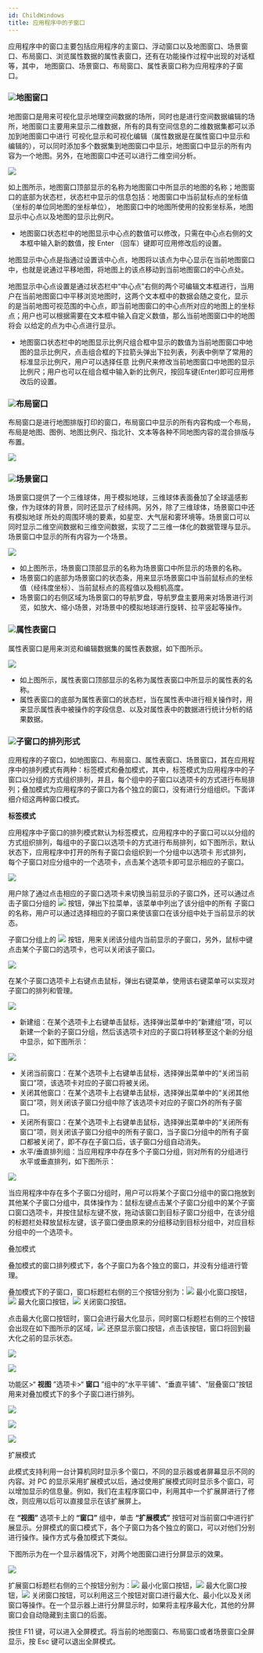```yaml
---
id: ChildWindows
title: 应用程序中的子窗口
---
```

应用程序中的窗口主要包括应用程序的主窗口、浮动窗口以及地图窗口、场景窗口、布局窗口、浏览属性数据的属性表窗口，还有在功能操作过程中出现的对话框等，其中，
地图窗口、场景窗口、布局窗口、属性表窗口称为应用程序的子窗口。

### ![](img/read.gif)地图窗口

地图窗口是用来可视化显示地理空间数据的场所，同时也是进行空间数据编辑的场所，地图窗口主要用来显示二维数据，所有的具有空间信息的二维数据集都可以添加到地图窗口中进行
可视化显示和可视化编辑（属性数据是在属性窗口中显示和编辑的），可以同时添加多个数据集到地图窗口中显示，地图窗口中显示的所有内容为一个地图。另外，在地图窗口中还可以进行二维空间分析。

![](img/MapWin.png)  

  
如上图所示，地图窗口顶部显示的名称为地图窗口中所显示的地图的名称；地图窗口的底部为状态栏，状态栏中显示的信息包括：地图窗口中当前鼠标点的坐标值（坐标的单位同地图的坐标单位），
地图窗口中的地图所使用的投影坐标系，地图显示中心点以及地图的显示比例尺。

  * 地图窗口状态栏中的地图显示中心点的数值可以修改，只需在中心点右侧的文本框中输入新的数值，按 Enter （回车）键即可应用修改后的设置。

地图显示中心点是指通过设置该中心点，地图将以该点为中心显示在当前地图窗口中，也就是说通过平移地图，将地图上的该点移动到当前地图窗口的中心点处。

地图显示中心点设置是通过状态栏中“中心点”右侧的两个可编辑文本框进行，当用户在当前地图窗口中平移浏览地图时，这两个文本框中的数据会随之变化，显示
的是当前地图可视范围的中心点，即当前地图窗口的中心点所对应的地图上的坐标点；用户也可以根据需要在文本框中输入自定义数值，那么当前地图窗口中的地图将会
以给定的点为中心点进行显示。

  * 地图窗口状态栏中的地图显示比例尺组合框中显示的数值为当前地图窗口中地图的显示比例尺，点击组合框的下拉箭头弹出下拉列表，列表中例举了常用的标准显示比例尺，用户可以选择任意 比例尺来修改当前地图窗口中地图的显示比例尺；用户也可以在组合框中输入新的比例尺，按回车键(Enter)即可应用修改后的设置。

### ![](img/read.gif)布局窗口

布局窗口是进行地图排版打印的窗口，布局窗口中显示的所有内容构成一个布局，布局是地图、图例、地图比例尺、指北针、文本等各种不同地图内容的混合排版与布置。

![](img/LayoutWin.png)  

  
### ![](img/read.gif)场景窗口

场景窗口提供了一个三维球体，用于模拟地球，三维球体表面叠加了全球遥感影像，作为球体的背景，同时还显示了经纬网。另外，除了三维球体，场景窗口中还有模拟地球
所处的周围环境的要素，如星空、大气层和雾环境等。场景窗口可以同时显示二维空间数据和三维空间数据，实现了二三维一体化的数据管理与显示。
场景窗口中显示的所有内容为一个场景。

![](img/SceneWin.png)  

  
  * 如上图所示，场景窗口顶部显示的名称为场景窗口中所显示的场景的名称。
  * 场景窗口的底部为场景窗口的状态条，用来显示场景窗口中当前鼠标点的坐标值（经纬度坐标）、当前鼠标点的高程值以及相机高度。
  * 场景窗口的右侧区域为场景窗口的导航罗盘，导航罗盘主要用来对场景进行浏览，如放大、缩小场景，对场景中的模拟地球进行旋转、拉平竖起等操作。

### ![](img/read.gif)属性表窗口

属性表窗口是用来浏览和编辑数据集的属性表数据，如下图所示。

![](img/AttributeWin.png)  
 
  
  * 如上图所示，属性表窗口顶部显示的名称为属性表窗口中所显示的属性表的名称。
  * 属性表窗口的底部为属性表窗口的状态栏，当在属性表中进行相关操作时，用来显示属性表中被操作的字段信息、以及对属性表中的数据进行统计分析的结果数据。

### ![](img/read.gif)子窗口的排列形式

应用程序的子窗口，如地图窗口、布局窗口、属性表窗口、场景窗口，其在应用程序中的排列模式有两种：标签模式和叠加模式，其中，标签模式为应用程序中的子窗口以分组的方式组织排列，并且，每个组中的子窗口以选项卡的方式进行布局排列；叠加模式为应用程序的子窗口为各个独立的窗口，没有进行分组组织。下面详细介绍这两种窗口模式。

**标签模式**

应用程序中子窗口的排列模式默认为标签模式，应用程序中的子窗口可以以分组的方式组织排列，每组中的子窗口以选项卡的方式进行布局排列，如下图所示，默认状态下，应用程序中打开的所有子窗口会组织到一个分组中以选项卡
形式排列，每个子窗口对应分组中的一个选项卡，点击某个选项卡即可显示相应的子窗口。

![](img/TabWindows.png)  

  
用户除了通过点击相应的子窗口选项卡来切换当前显示的子窗口外，还可以通过点击子窗口分组的 ![](img/ChildWinDropBut.png)
按钮，弹出下拉菜单，该菜单中列出了该分组中的所有 子窗口的名称，用户可以通过选择相应的子窗口来使该窗口在该分组中处于当前显示的状态。

子窗口分组上的 ![](img/ChildWinCloseBut.png)
按钮，用来关闭该分组内当前显示的子窗口，另外，鼠标中键点击某个子窗口的选项卡，也可以关闭该子窗口。

![](img/SetCurrentWin.png)  

  
在某个子窗口选项卡上右键点击鼠标，弹出右键菜单，使用该右键菜单可以实现对子窗口的排列和管理。

![](img/ChildWinTabRC.png)  
 
  
  * 新建组：在某个选项卡上右键单击鼠标，选择弹出菜单中的“新建组”项，可以新建一个新的子窗口分组，然后该选项卡对应的子窗口将转移至这个新的分组中显示，如下图所示：

![](img/NewChildWinGroup.png)  

  
  * 关闭当前窗口：在某个选项卡上右键单击鼠标，选择弹出菜单中的“关闭当前窗口”项，该选项卡对应的子窗口将被关闭。
  * 关闭其他窗口：在某个选项卡上右键单击鼠标，选择弹出菜单中的“关闭其他窗口”项，则关闭该子窗口分组中除了该选项卡对应的子窗口外的所有子窗口。
  * 关闭所有窗口：在某个选项卡上右键单击鼠标，选择弹出菜单中的“关闭所有窗口”项，则关闭该子窗口分组中的所有子窗口，当子窗口分组中的所有子窗口都被关闭了，即不存在子窗口后，该子窗口分组自动消失。
  * 水平/垂直排列组：当应用程序中存在多个子窗口分组，则对所有的分组进行水平或垂直排列，如下图所示：

![](img/ChildWinGPArrange.png)  

  
当应用程序中存在多个子窗口分组时，用户可以将某个子窗口分组中的窗口拖放到其他某个子窗口分组中，具体操作为：鼠标左键点击某个子窗口分组中的某个子窗口窗口选项卡，并按住鼠标左键不放，拖动该窗口到目标子窗口分组中，在该分组的标题栏处释放鼠标左键，该子窗口便由原来的分组移动到目标分组中，对应目标分组中的一个选项卡。

叠加模式

叠加模式的窗口排列模式下，各个子窗口为各个独立的窗口，并没有分组进行管理。

叠加模式下的子窗口，窗口标题栏右侧的三个按钮分别为：![](img/min.png) 最小化窗口按钮，![](img/max.png)
最大化窗口按钮，![](img/closewin.png) 关闭窗口按钮。

点击最大化窗口按钮时，窗口会进行最大化显示，同时窗口标题栏右侧的三个按钮会出现在如下图所示的区域，![](img/recover.png)
还原显示窗口按钮，点击该按钮，窗口将回到最大化之前的显示状态。

![](img/MapWin2.png)  

![](img/AferMaxWin.png)  

  
功能区>“ **视图** ”选项卡>“ **窗口** ”组中的“水平平铺”、“垂直平铺”、“层叠窗口”按钮用来对叠加模式下的多个子窗口进行排列。

![](img/MapWin2H.png)  

![](img/MapWin2V.png)  

![](img/MapWin2M.png)  

扩展模式

此模式支持利用一台计算机同时显示多个窗口，不同的显示器或者屏幕显示不同的内容。对 PC
的显示采用扩展模式以后，通过使用扩展模式同时显示多个窗口，可以增加显示的信息量。例如，我们在主程序窗口中，利用其中一个扩展屏进行了修改，则应用以后可以直接显示在该扩展屏上。

在 **“视图”** 选项卡上的 **“窗口”** 组中，单击 **“扩展模式”**
按钮可对当前窗口中进行扩展显示。分屏模式的窗口模式下，各个子窗口为各个独立的窗口，可以对他们分别进行操作。操作方式与叠加模式下类似。

下图所示为在一个显示器情况下，对两个地图窗口进行分屏显示的效果。

![](img/MutilScreens.png)  

  
扩展窗口标题栏右侧的三个按钮分别为：![](img/min.png) 最小化窗口按钮，![](img/max.png)
最大化窗口按钮，![](img/closewin.png)
关闭窗口按钮，可以利用这三个按钮对窗口进行最大化、最小化以及关闭窗口等操作。在一个显示器上进行分屏显示时，如果将主程序最大化，其他的分屏窗口会自动隐藏到主窗口的后面。

按住 F11 键，可以进入全屏模式。将当前的地图窗口、布局窗口或者场景窗口全屏显示，按 Esc 键可以退出全屏模式。


